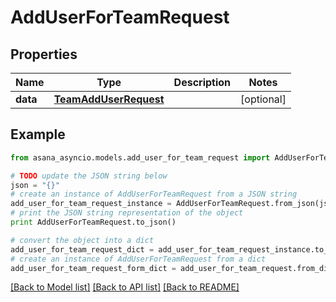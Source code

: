 # AddUserForTeamRequest


## Properties

Name | Type | Description | Notes
------------ | ------------- | ------------- | -------------
**data** | [**TeamAddUserRequest**](TeamAddUserRequest.md) |  | [optional] 

## Example

```python
from asana_asyncio.models.add_user_for_team_request import AddUserForTeamRequest

# TODO update the JSON string below
json = "{}"
# create an instance of AddUserForTeamRequest from a JSON string
add_user_for_team_request_instance = AddUserForTeamRequest.from_json(json)
# print the JSON string representation of the object
print AddUserForTeamRequest.to_json()

# convert the object into a dict
add_user_for_team_request_dict = add_user_for_team_request_instance.to_dict()
# create an instance of AddUserForTeamRequest from a dict
add_user_for_team_request_form_dict = add_user_for_team_request.from_dict(add_user_for_team_request_dict)
```
[[Back to Model list]](../README.md#documentation-for-models) [[Back to API list]](../README.md#documentation-for-api-endpoints) [[Back to README]](../README.md)



